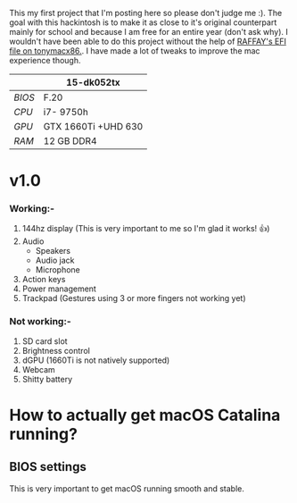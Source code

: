 This my first project that I'm posting here so please don't judge me :). The goal with this hackintosh is to make it as close to it's original counterpart mainly for school and because I am free for an entire year (don't ask why). I wouldn't have been able to do this project without the help of [RAFFAY's EFI file on tonymacx86.](https://www.tonymacx86.com/members/raffay.1356885/). I have made a lot of tweaks to improve the mac experience though.

|                      | 15-dk052tx |
| ------------- | ------------- |
|*BIOS*| F.20|
| *CPU*           | i7- 9750h     |
| *GPU*          | GTX 1660Ti +UHD 630  |
| *RAM*| 12 GB DDR4|


# v1.0
### Working:-
1. 144hz display (This is very important to me so I'm glad it works! :+1:)
2. Audio
   - Speakers
   - Audio jack
   - Microphone
3. Action keys 
4. Power management
5. Trackpad (Gestures using 3 or more fingers not working yet)
### Not working:-
1. SD card slot
2. Brightness control
3. dGPU (1660Ti is not natively supported)
4. Webcam
5. Shitty battery

# How to actually get macOS Catalina running?
## BIOS settings
This is very important to get macOS running smooth and stable.



